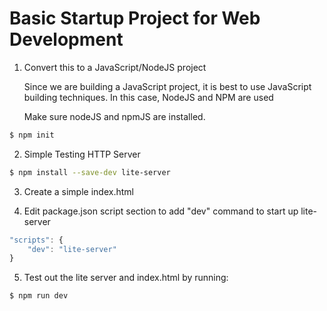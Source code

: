 # Basic Startup Project for Web Development

1) Convert this to a JavaScript/NodeJS project

   Since we are building a JavaScript project, it is best to use JavaScript building techniques.  In this case, NodeJS and NPM are used

   Make sure nodeJS and npmJS are installed.

```bash
$ npm init
```

2) Simple Testing HTTP Server

```bash
$ npm install --save-dev lite-server
```

3) Create a simple index.html

4) Edit package.json script section to add "dev" command to start up lite-server

```javascript
"scripts": {
	"dev": "lite-server"
}
```

5) Test out the lite server and index.html by running:

```bash
$ npm run dev
```